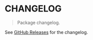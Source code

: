 # CHANGELOG

> Package changelog.

See [GitHub Releases](https://github.com/stdlib-js/utils-lowercase-keys/releases) for the changelog.